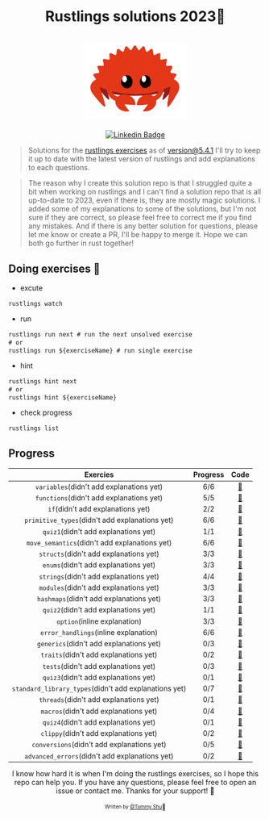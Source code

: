 <h1 align="center">
  <div>Rustlings solutions 2023🦀</div><br>
  <img src="logo.png" alt="rust" width="200">
</h1>

<div align="center">

[![Linkedin Badge](https://img.shields.io/badge/-LinkedIn-blue?style=flat-square&logo=Linkedin&logoColor=white&link=https://www.linkedin.com/in/qi-shu/)](https://www.linkedin.com/in/qi-shu/)

</div>

> Solutions for the [rustlings exercises](https://github.com/rust-lang/rustlings) as of version@5.4.1
> I'll try to keep it up to date with the latest version of rustlings and add explanations to each questions.

> The reason why I create this solution repo is that I struggled quite a bit when working on rustlings and I can't find a solution repo that is all up-to-date to 2023, even if there is, they are mostly magic solutions. I added some of my explanations to some of the solutions, but I'm not sure if they are correct, so please feel free to correct me if you find any mistakes. And if there is any better solution for questions, please let me know or create a PR, I'll be happy to merge it. Hope we can both go further in rust together!

## Doing exercises 🏃

- excute

```shell
rustlings watch
```

- run

```shell
rustlings run next # run the next unsolved exercise
# or
rustlings run ${exerciseName} # run single exercise
```

- hint

```shell
rustlings hint next
# or
rustlings hint ${exerciseName}
```

- check progress

```shell
rustlings list
```

## Progress

|                       Exercies                        | Progress |                                                    Code                                                    |
| :---------------------------------------------------: | :------: | :--------------------------------------------------------------------------------------------------------: |
|       `variables`(didn't add explanations yet)        |   6/6    |       [:link:](https://github.com/qstommyshu/rustlings-solution-2023/tree/main/exercises/variables)        |
|       `functions`(didn't add explanations yet)        |   5/5    |       [:link:](https://github.com/qstommyshu/rustlings-solution-2023/tree/main/exercises/functions)        |
|           `if`(didn't add explanations yet)           |   2/2    |           [:link:](https://github.com/qstommyshu/rustlings-solution-2023/tree/main/exercises/if)           |
|    `primitive_types`(didn't add explanations yet)     |   6/6    |    [:link:](https://github.com/qstommyshu/rustlings-solution-2023/tree/main/exercises/primitive_types)     |
|         `quiz1`(didn't add explanations yet)          |   1/1    |        [:link:](https://github.com/qstommyshu/rustlings-solution-2023/tree/main/exercises/quiz1.rs)        |
|     `move_semantics`(didn't add explanations yet)     |   6/6    |     [:link:](https://github.com/qstommyshu/rustlings-solution-2023/tree/main/exercises/move_semantics)     |
|        `structs`(didn't add explanations yet)         |   3/3    |        [:link:](https://github.com/qstommyshu/rustlings-solution-2023/tree/main/exercises/structs)         |
|         `enums`(didn't add explanations yet)          |   3/3    |         [:link:](https://github.com/qstommyshu/rustlings-solution-2023/tree/main/exercises/enums)          |
|        `strings`(didn't add explanations yet)         |   4/4    |        [:link:](https://github.com/qstommyshu/rustlings-solution-2023/tree/main/exercises/strings)         |
|        `modules`(didn't add explanations yet)         |   3/3    |        [:link:](https://github.com/qstommyshu/rustlings-solution-2023/tree/main/exercises/modules)         |
|        `hashmaps`(didn't add explanations yet)        |   3/3    |        [:link:](https://github.com/qstommyshu/rustlings-solution-2023/tree/main/exercises/hashmaps)        |
|         `quiz2`(didn't add explanations yet)          |   1/1    |        [:link:](https://github.com/qstommyshu/rustlings-solution-2023/tree/main/exercises/quiz2.rs)        |
|             `option`(inline explanation)              |   3/3    |        [:link:](https://github.com/qstommyshu/rustlings-solution-2023/tree/main/exercises/options)         |
|         `error_handlings`(inline explanation)         |   6/6    |     [:link:](https://github.com/qstommyshu/rustlings-solution-2023/tree/main/exercises/error_handling)     |
|        `generics`(didn't add explanations yet)        |   0/3    |        [:link:](https://github.com/qstommyshu/rustlings-solution-2023/tree/main/exercises/generics)        |
|         `traits`(didn't add explanations yet)         |   0/2    |         [:link:](https://github.com/qstommyshu/rustlings-solution-2023/tree/main/exercises/traits)         |
|         `tests`(didn't add explanations yet)          |   0/3    |         [:link:](https://github.com/qstommyshu/rustlings-solution-2023/tree/main/exercises/tests)          |
|         `quiz3`(didn't add explanations yet)          |   0/1    |        [:link:](https://github.com/qstommyshu/rustlings-solution-2023/tree/main/exercises/quiz3.rs)        |
| `standard_library_types`(didn't add explanations yet) |   0/7    | [:link:](https://github.com/qstommyshu/rustlings-solution-2023/tree/main/exercises/standard_library_types) |
|        `threads`(didn't add explanations yet)         |   0/1    |        [:link:](https://github.com/qstommyshu/rustlings-solution-2023/tree/main/exercises/threads)         |
|         `macros`(didn't add explanations yet)         |   0/4    |         [:link:](https://github.com/qstommyshu/rustlings-solution-2023/tree/main/exercises/macros)         |
|         `quiz4`(didn't add explanations yet)          |   0/1    |        [:link:](https://github.com/qstommyshu/rustlings-solution-2023/tree/main/exercises/quiz4.rs)        |
|         `clippy`(didn't add explanations yet)         |   0/2    |         [:link:](https://github.com/qstommyshu/rustlings-solution-2023/tree/main/exercises/clippy)         |
|      `conversions`(didn't add explanations yet)       |   0/5    |      [:link:](https://github.com/qstommyshu/rustlings-solution-2023/tree/main/exercises/conversions)       |
|    `advanced_errors`(didn't add explanations yet)     |   0/2    |    [:link:](https://github.com/qstommyshu/rustlings-solution-2023/tree/main/exercises/advanced_errors)     |

<div align="center">

I know how hard it is when I'm doing the rustlings exercises, so I hope this repo can help you. If you have any questions, please feel free to open an issue or contact me. Thanks for your support! 🙏

<sub><sup>Written by <a href="https://github.com/qstommyshu">@Tommy Shu</a></sup></sub><small>🥳</small>

</div>
